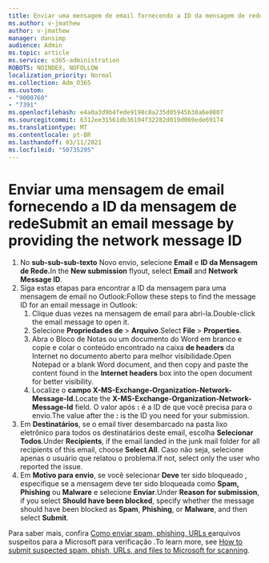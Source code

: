 ```yaml
---
title: Enviar uma mensagem de email fornecendo a ID da mensagem de rede
ms.author: v-jmathew
author: v-jmathew
manager: dansimp
audience: Admin
ms.topic: article
ms.service: o365-administration
ROBOTS: NOINDEX, NOFOLLOW
localization_priority: Normal
ms.collection: Adm_O365
ms.custom:
- "9000760"
- "7391"
ms.openlocfilehash: e4a0a3d9b4fede9198c8a235d05945b30a6e0807
ms.sourcegitcommit: 6312ee31561db36104f32282d019d069ede69174
ms.translationtype: MT
ms.contentlocale: pt-BR
ms.lasthandoff: 03/11/2021
ms.locfileid: "50735295"
---
```

# <a name="submit-an-email-message-by-providing-the-network-message-id"></a><span data-ttu-id="9e5d7-102">Enviar uma mensagem de email fornecendo a ID da mensagem de rede</span><span class="sxs-lookup"><span data-stu-id="9e5d7-102">Submit an email message by providing the network message ID</span></span>

1. <span data-ttu-id="9e5d7-103">No **sub-sub-sub-texto** Novo envio, selecione **Email** e **ID da Mensagem de Rede.**</span><span class="sxs-lookup"><span data-stu-id="9e5d7-103">In the **New submission** flyout, select **Email** and **Network Message ID**.</span></span>
2. <span data-ttu-id="9e5d7-104">Siga estas etapas para encontrar a ID da mensagem para uma mensagem de email no Outlook:</span><span class="sxs-lookup"><span data-stu-id="9e5d7-104">Follow these steps to find the message ID for an email message in Outlook:</span></span>
    1. <span data-ttu-id="9e5d7-105">Clique duas vezes na mensagem de email para abri-la.</span><span class="sxs-lookup"><span data-stu-id="9e5d7-105">Double-click the email message to open it.</span></span>
    1. <span data-ttu-id="9e5d7-106">Selecione **Propriedades de**  >  **Arquivo**.</span><span class="sxs-lookup"><span data-stu-id="9e5d7-106">Select **File** > **Properties**.</span></span>
    1. <span data-ttu-id="9e5d7-107">Abra o Bloco de Notas ou um documento do Word em branco e copie e colar o conteúdo encontrado na caixa **de headers** da Internet no documento aberto para melhor visibilidade.</span><span class="sxs-lookup"><span data-stu-id="9e5d7-107">Open Notepad or a blank Word document, and then copy and paste the content found in the **Internet headers** box into the open document for better visibility.</span></span>
    1. <span data-ttu-id="9e5d7-108">Localize o **campo X-MS-Exchange-Organization-Network-Message-Id.**</span><span class="sxs-lookup"><span data-stu-id="9e5d7-108">Locate the **X-MS-Exchange-Organization-Network-Message-Id** field.</span></span> <span data-ttu-id="9e5d7-109">O valor após **:** é a ID de que você precisa para o envio.</span><span class="sxs-lookup"><span data-stu-id="9e5d7-109">The value after the **:** is the ID you need for your submission.</span></span>
3. <span data-ttu-id="9e5d7-110">Em **Destinatários**, se o email tiver desembarcado na pasta lixo eletrônico para todos os destinatários deste email, escolha **Selecionar Todos**.</span><span class="sxs-lookup"><span data-stu-id="9e5d7-110">Under **Recipients**, if the email landed in the junk mail folder for all recipients of this email, choose **Select All**.</span></span> <span data-ttu-id="9e5d7-111">Caso não seja, selecione apenas o usuário que relatou o problema.</span><span class="sxs-lookup"><span data-stu-id="9e5d7-111">If not, select only the user who reported the issue.</span></span>
4. <span data-ttu-id="9e5d7-112">Em **Motivo para envio**, se você selecionar **Deve** ter sido bloqueado , especifique se a mensagem deve ter sido bloqueada como **Spam,** **Phishing** ou **Malware** e selecione **Enviar**.</span><span class="sxs-lookup"><span data-stu-id="9e5d7-112">Under **Reason for submission**, if you select **Should have been blocked**, specify whether the message should have been blocked as **Spam**, **Phishing**, or **Malware**, and then select **Submit**.</span></span>

<span data-ttu-id="9e5d7-113">Para saber mais, confira [Como enviar spam, phishing, URLs e](https://go.microsoft.com/fwlink/?linkid=2101479)arquivos suspeitos para a Microsoft para verificação .</span><span class="sxs-lookup"><span data-stu-id="9e5d7-113">To learn more, see [How to submit suspected spam, phish, URLs, and files to Microsoft for scanning](https://go.microsoft.com/fwlink/?linkid=2101479).</span></span>
